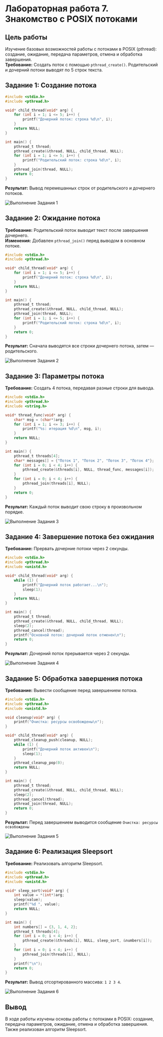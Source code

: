 # Лабораторная работа 7. Знакомство с POSIX потоками
## Цель работы
Изучение базовых возможностей работы с потоками в POSIX (pthread): создание, ожидание, передача параметров, отмена и обработка завершения.  
**Требование:** Создать поток с помощью `pthread_create()`. Родительский и дочерний потоки выводят по 5 строк текста.  
## Задание 1: Создание потока
```c
#include <stdio.h>
#include <pthread.h>

void* child_thread(void* arg) {
    for (int i = 1; i <= 5; i++) {
        printf("Дочерний поток: строка %d\n", i);
    }
    return NULL;
}

int main() {
    pthread_t thread;
    pthread_create(&thread, NULL, child_thread, NULL);    
    for (int i = 1; i <= 5; i++) {
        printf("Родительский поток: строка %d\n", i);
    }    
    pthread_join(thread, NULL);
    return 0;
}
```
**Результат:**
Вывод перемешанных строк от родительского и дочернего потоков.  
  
![Выполнение Задания 1](img/p1.png)

## Задание 2: Ожидание потока
**Требование:** Родительский поток выводит текст после завершения дочернего.  
**Изменения:** Добавлен `pthread_join()` перед выводом в основном потоке.  
```c
#include <stdio.h>
#include <pthread.h>

void* child_thread(void* arg) {
    for (int i = 1; i <= 5; i++) {
        printf("Дочерний поток: строка %d\n", i);
    }
    return NULL;
}

int main() {
    pthread_t thread;
    pthread_create(&thread, NULL, child_thread, NULL);   
    pthread_join(thread, NULL);    
    for (int i = 1; i <= 5; i++) {
        printf("Родительский поток: строка %d\n", i);
    }  
    return 0;
}
```
**Результат:**
Сначала выводятся все строки дочернего потока, затем — родительского.  

![Выполнение Задания 2](img/p2.png)

## Задание 3: Параметры потока
**Требование:** Создать 4 потока, передавая разные строки для вывода.
```c
#include <stdio.h>
#include <pthread.h>
#include <string.h>

void* thread_func(void* arg) {
    char* msg = (char*)arg;
    for (int i = 1; i <= 3; i++) {
        printf("%s: итерация %d\n", msg, i);
    }
    return NULL;
}

int main() {
    pthread_t threads[4];
    char* messages[] = {"Поток 1", "Поток 2", "Поток 3", "Поток 4"};   
    for (int i = 0; i < 4; i++) {
        pthread_create(&threads[i], NULL, thread_func, messages[i]);
    }  
    for (int i = 0; i < 4; i++) {
        pthread_join(threads[i], NULL);
    }  
    return 0;
}
```
**Результат:**
Каждый поток выводит свою строку в произвольном порядке.

![Выполнение Задания 3](img/p3.png)

## Задание 4: Завершение потока без ожидания
**Требование:** Прервать дочерние потоки через 2 секунды.
```c
#include <stdio.h>
#include <pthread.h>
#include <unistd.h>

void* child_thread(void* arg) {
    while (1) {
        printf("Дочерний поток работает...\n");
        sleep(1);
    }
    return NULL;
}

int main() {
    pthread_t thread;
    pthread_create(&thread, NULL, child_thread, NULL);    
    sleep(2);
    pthread_cancel(thread);
    printf("Основной поток: дочерний поток отменен\n"); 
    return 0;
}
```
**Результат:**
Дочерний поток прерывается через 2 секунды.

![Выполнение Задания 4](img/p4.png)

## Задание 5: Обработка завершения потока
**Требование:** Вывести сообщение перед завершением потока.
```c
#include <stdio.h>
#include <pthread.h>
#include <unistd.h>

void cleanup(void* arg) {
    printf("Очистка: ресурсы освобождены\n");
}

void* child_thread(void* arg) {
    pthread_cleanup_push(cleanup, NULL);
    while (1) {
        printf("Дочерний поток активен\n");
        sleep(1);
    }
    pthread_cleanup_pop(0);
    return NULL;
}

int main() {
    pthread_t thread;
    pthread_create(&thread, NULL, child_thread, NULL); 
    sleep(2);
    pthread_cancel(thread);
    pthread_join(thread, NULL);
    return 0;
}
```
**Результат:**
Перед завершением выводится сообщение `Очистка: ресурсы освобождены`

![Выполнение Задания 5](img/p5.png)

## Задание 6: Реализация Sleepsort
**Требование:** Реализовать алгоритм Sleepsort.
```c
#include <stdio.h>
#include <pthread.h>
#include <unistd.h>

void* sleep_sort(void* arg) {
    int value = *(int*)arg;
    sleep(value);
    printf("%d ", value);
    return NULL;
}

int main() {
    int numbers[] = {3, 1, 4, 2};
    pthread_t threads[4];
    for (int i = 0; i < 4; i++) {
        pthread_create(&threads[i], NULL, sleep_sort, &numbers[i]);
    }
    for (int i = 0; i < 4; i++) {
        pthread_join(threads[i], NULL);
    }
    printf("\n");
    return 0;
}
```
**Результат:**
Вывод отсортированного массива: `1 2 3 4`.

![Выполнение Задания 6](img/p6.png)

## Вывод 
В ходе работы изучены основы работы с потоками в POSIX: создание, передача параметров, ожидание, отмена и обработка завершения. Также реализован алгоритм Sleepsort.
